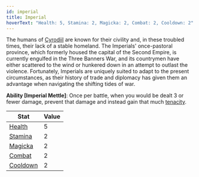 ```yaml
---
id: imperial
title: Imperial
hoverText: "Health: 5, Stamina: 2, Magicka: 2, Combat: 2, Cooldown: 2"
---
```


The humans of [Cyrodiil](/docs/campaign/provinces/cyrodiil) are known for their civility and, in these troubled times, their lack of a stable homeland. The Imperials' once-pastoral province, which formerly housed the capital of the Second Empire, is currently engulfed in the Three Banners War, and its countrymen have either scattered to the wind or hunkered down in an attempt to outlast the violence. Fortunately, Imperials are uniquely suited to adapt to the present circumstances, as their history of trade and diplomacy has given them an advantage when navigating the shifting tides of war.

**Ability [Imperial Mettle]**: Once per battle, when you would be dealt 3 or fewer damage, prevent that damage and instead gain that much [tenacity](/docs/glossary/tenacity).

| Stat                                                  | Value |
| ----------------------------------------------------- | ----- |
| [Health](/docs/adventurer/stats/health)               | 5     |
| [Stamina](/docs/adventurer/stats/stamina)             | 2     |
| [Magicka](/docs/adventurer/stats/magicka)             | 2     |
| [Combat](/docs/adventurer/skill-lines/warrior/combat) | 2     |
| [Cooldown](/docs/adventurer/stats/cooldown)           | 2     |

